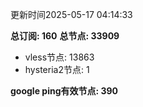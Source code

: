 更新时间2025-05-17 04:14:33

**总订阅: 160**
**总节点: 33909**
- vless节点: 13863
- hysteria2节点: 1

**google ping有效节点: 390**
